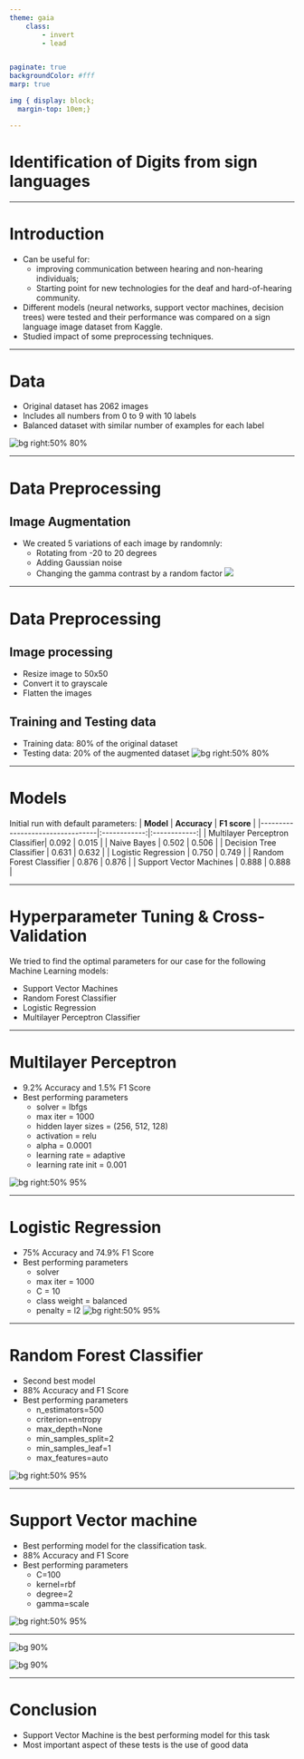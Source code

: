 ```yaml
---
theme: gaia
    class:
        - invert
        - lead


paginate: true
backgroundColor: #fff
marp: true

img { display: block;
  margin-top: 10em;}

---
```


# Identification of Digits from sign languages 


--- 
# Introduction
- Can be useful for:
  - improving communication between hearing and non-hearing individuals; 
  - Starting point for new technologies for the deaf and hard-of-hearing community.
- Different models (neural networks, support vector machines, decision trees) were tested and their performance was compared on a sign language image dataset from Kaggle.
- Studied impact of some preprocessing techniques.

---

# Data
- Original dataset has 2062 images
- Includes all numbers from 0 to 9 with 10 labels
- Balanced dataset with similar number of examples for each label

![bg right:50% 80%](../doc/assets/sign-language-digits.png)




---
# Data Preprocessing
## Image Augmentation

- We created 5 variations of each image by randomnly:
  - Rotating from -20 to 20 degrees
  - Adding Gaussian noise
  - Changing the gamma contrast by a random factor
![](assets/image-augmentation.png)

---
# Data Preprocessing
## Image processing
- Resize image to 50x50
- Convert it to grayscale
- Flatten the images

## Training and Testing data
- Training data: 80% of the original dataset
- Testing data: 20% of the augmented dataset
![bg right:50% 80%](../doc/assets/meta-chart.png)


---
# Models
Initial run with default parameters: 
| **Model**                        | **Accuracy** | **F1 score** |
|---------------------------------|:------------:|:------------:|
| Multilayer Perceptron Classifier|    0.092     |    0.015     |
| Naive Bayes                     |    0.502     |    0.506     |
| Decision Tree Classifier        |    0.631     |    0.632     |
| Logistic Regression             |    0.750     |    0.749     |
| Random Forest Classifier        |    0.876     |    0.876     |
| Support Vector Machines         |    0.888     |    0.888     |

--- 


# Hyperparameter Tuning & Cross-Validation
We tried to find the optimal parameters for our case for the following Machine Learning models:
- Support Vector Machines
- Random Forest Classifier
- Logistic Regression
- Multilayer Perceptron Classifier

---
# Multilayer Perceptron
- 9.2% Accuracy and 1.5% F1 Score
- Best performing parameters
  - solver = lbfgs
  - max iter = 1000
  - hidden layer sizes = (256, 512, 128)
  - activation = relu
  - alpha = 0.0001
  - learning rate = adaptive
  - learning rate init = 0.001


![bg right:50% 95%](../doc/assets/mlp-confusion-matrix.png)

---

# Logistic Regression
- 75% Accuracy and 74.9% F1 Score 
- Best performing parameters
  - solver 
  - max iter = 1000
  - C = 10
  - class weight = balanced
  - penalty = l2
![bg right:50% 95%](../doc/assets/lg-confusion-matrix.png)

---

# Random Forest Classifier
- Second best model
- 88% Accuracy and F1 Score
- Best performing parameters
  - n_estimators=500
  - criterion=entropy
  - max_depth=None
  - min_samples_split=2
  - min_samples_leaf=1
  - max_features=auto

![bg right:50% 95%](../doc/assets/rfc-confusion-matrix.png)


--- 
# Support Vector machine

- Best performing model for the classification task.
- 88% Accuracy and F1 Score
- Best performing parameters
  - C=100
  - kernel=rbf
  - degree=2
  - gamma=scale

![bg right:50% 95%](../doc/assets/svm-confusion-matrix.png)


---

![bg  90%](../doc/assets/originalvsaugmented.png) 


![bg 90%](../doc/assets/augmented-results.png)

---
# Conclusion
- Support Vector Machine is the best performing model for this task
- Most important aspect of these tests is the use of good data  


